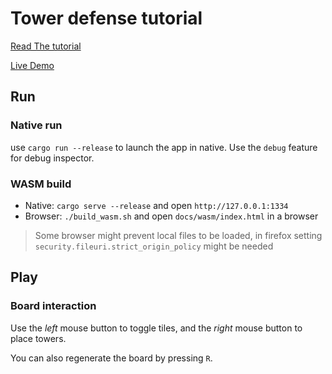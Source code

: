 # Tower defense tutorial

[Read The tutorial][TutorialUrl]

[Live Demo][DemoUrl]

## Run

### Native run

use `cargo run --release` to launch the app in native. Use the `debug` feature for debug inspector.

### WASM build

* Native: `cargo serve --release` and open `http://127.0.0.1:1334`
* Browser: `./build_wasm.sh` and open `docs/wasm/index.html` in a browser

> Some browser might prevent local files to be loaded, in firefox setting `security.fileuri.strict_origin_policy` might be needed

## Play

### Board interaction

Use the *left* mouse button to toggle tiles, and the *right* mouse button to place towers.

You can also regenerate the board by pressing `R`.

[DemoUrl]: https://manevillef.github.io/tower_defense_tutorial/wasm
[TutorialUrl]: https://manevillef.github.io/tower_defense_tutorial/book
